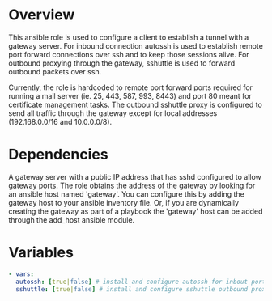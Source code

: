 # Overview

This ansible role is used to configure a client to establish a tunnel with
a gateway server.  For inbound connection autossh is used to establish remote
port forward connections over ssh and to keep those sessions alive.  For outbound
proxying through the gateway, sshuttle is used to forward outbound packets over
ssh.

Currently, the role is hardcoded to remote port forward ports required for running
a mail server (ie. 25, 443, 587, 993, 8443) and port 80 meant for certificate management
tasks.  The outbound sshuttle proxy is configured to send all traffic through
the gateway except for local addresses (192.168.0.0/16 and 10.0.0.0/8).

# Dependencies
A gateway server with a public IP address that has sshd configured to allow
gateway ports.  The role obtains the address of the gateway by looking for
an ansible host named 'gateway'.  You can configure this by adding the gateway
host to your ansible inventory file.  Or, if you are dynamically creating the
gateway as part of a playbook the 'gateway' host can be added through the
add_host ansible module.



# Variables
```yaml
- vars:
  autossh: [true|false] # install and configure autossh for inbout port forwarding
  sshuttle: [true|false] # install and configure sshuttle outbound proxy
```
